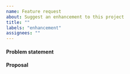 ```yaml
---
name: Feature request
about: Suggest an enhancement to this project
title: ""
labels: "enhancement"
assignees: ""
---
```


#### Problem statement

<!-- A clear and concise description of what the problem is. Ex. I'm always frustrated when [...] -->

#### Proposal

<!-- A clear and concise description of what you want to happen. -->
